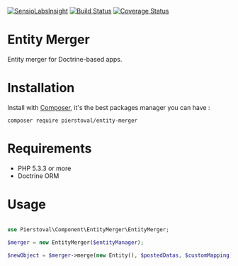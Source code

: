 [![SensioLabsInsight](https://insight.sensiolabs.com/projects/fb6bd829-fda7-4b4e-b759-6cab39c5614a/mini.png)](https://insight.sensiolabs.com/projects/fb6bd829-fda7-4b4e-b759-6cab39c5614a)
[![Build Status](https://travis-ci.org/Pierstoval/EntityMerger.svg)](https://travis-ci.org/Pierstoval/EntityMerger)
[![Coverage Status](https://coveralls.io/repos/Pierstoval/EntityMerger/badge.svg)](https://coveralls.io/r/Pierstoval/EntityMerger)

Entity Merger
===============

Entity merger for Doctrine-based apps.

Installation
===============

Install with [Composer](https://getcomposer.org/), it's the best packages manager you can have :

```shell
composer require pierstoval/entity-merger
```

Requirements
===============

* PHP 5.3.3 or more
* Doctrine ORM

Usage
===============

```php

use Pierstoval\Component\EntityMerger\EntityMerger;

$merger = new EntityMerger($entityManager);

$newObject = $merger->merge(new Entity(), $postedDatas, $customMapping);

```
